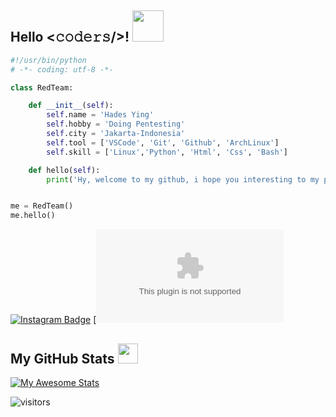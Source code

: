 <h2>Hello <𝚌𝚘𝚍𝚎𝚛𝚜/>! <img src="https://media.giphy.com/media/mGcNjsfWAjY5AEZNw6/giphy.gif" width="50"></h2>

```python
#!/usr/bin/python
# -*- coding: utf-8 -*-

class RedTeam:

    def __init__(self):
        self.name = 'Hades Ying'
        self.hobby = 'Doing Pentesting'
        self.city = 'Jakarta-Indonesia'
        self.tool = ['VSCode', 'Git', 'Github', 'ArchLinux']
        self.skill = ['Linux','Python', 'Html', 'Css', 'Bash']

    def hello(self):
        print('Hy, welcome to my github, i hope you interesting to my project')


me = RedTeam()
me.hello()
```
[![Instagram Badge](https://img.shields.io/badge/-yinghades__-purple?style=flat-square&logo=instagram&logoColor=white&link=https://instagram.com/yinghades_/)](https://instagram.com/yinghades_) [![![Gmail Badge](https://img.shields.io/badge/-hades.yingcracker@gmail.com-c14438?style=flat-square&logo=Gmail&logoColor=white&link=mailto:hades.yingcracker@gmail.com)](mailto:hades.yingcracker@gmail.com)

<h2>My GitHub Stats <img src='https://media1.giphy.com/media/du3J3cXyzhj75IOgvA/giphy.gif?cid=ecf05e47x2g034i9pzwtzzsd3xgg2w9nr94t4tflbbgo3008&rid=giphy.gif' width='32px'> </h2>

[![My Awesome Stats](https://awesome-github-stats.azurewebsites.net/user-stats/hadespwnme?cardType=github&theme=tokyonight&preferLogin=true)](https://git.io/awesome-stats-card)

![visitors](https://visitor-badge.laobi.icu/badge?page_id=yingcrackerhades.yingcrackerhades)
